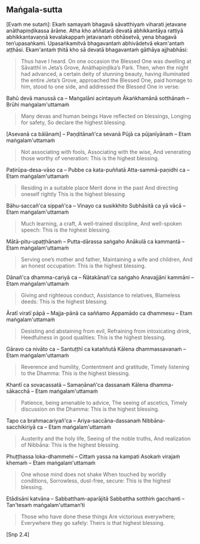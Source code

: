 ## Maṅgala-sutta<a id="mangala-sutta"></a>

[Evaṁ me sutaṁ]: Ekaṁ samayaṁ bhagavā sāvatthiyaṁ viharati jetavane anāthapiṇḍikassa ārāme. Atha kho aññatarā devatā abhikkantāya rattiyā abhikkantavaṇṇā kevalakappaṁ jetavanaṁ obhāsetvā, yena bhagavā ten’upasaṅkami. Upasaṅkamitvā bhagavantaṁ abhivādetvā ekam'antaṁ aṭṭhāsi. Ekam'antaṁ ṭhitā kho sā devatā bhagavantaṁ gāthāya ajjhabhāsi:

<div class="english">

> Thus have I heard. On one occasion the Blessed One was dwelling at Sāvatthī in Jeta’s Grove, Anāthapiṇḍika’s Park. Then, when the night had advanced, a certain deity of stunning beauty, having illuminated the entire Jeta’s Grove, approached the Blessed One, paid homage to him, stood to one side, and addressed the Blessed One in verse:

</div>

Bahū devā manussā ca – Maṅgalāni acintayuṁ
Ākaṅkhamānā sotthānaṁ – Brūhi maṅgalam'uttamaṁ

<div class="english">

> Many devas and human beings
> Have reflected on blessings,
> Longing for safety,
> So declare the highest blessing.

</div>

[Asevanā ca bālānaṁ] – Paṇḍitānañ'ca sevanā
Pūjā ca pūjanīyānaṁ – Etam maṅgalam'uttamaṁ

<div class="english">

> Not associating with fools,
> Associating with the wise,
> And venerating those worthy of veneration:
> This is the highest blessing.

</div>

Paṭirūpa-desa-vāso ca – Pubbe ca kata-puññatā
Atta-sammā-paṇidhi ca – Etam maṅgalam'uttamaṁ

<div class="english">

> Residing in a suitable place
> Merit done in the past
> And directing oneself rightly
> This is the highest blessing

</div>

Bāhu-saccañ'ca sippañ'ca – Vinayo ca susikkhito
Subhāsitā ca yā vācā – Etam maṅgalam'uttamaṁ

<div class="english">

> Much learning, a craft,
> A well-trained discipline,
> And well-spoken speech:
> This is the highest blessing.

</div>

Mātā-pitu-upaṭṭhānaṁ – Putta-dārassa saṅgaho
Anākulā ca kammantā – Etam maṅgalam'uttamaṁ

<div class="english">

> Serving one’s mother and father,
> Maintaining a wife and children,
> And an honest occupation:
> This is the highest blessing.

</div>

Dānañ'ca dhamma-cariyā ca – Ñātakānañ'ca saṅgaho
Anavajjāni kammāni – Etam maṅgalam'uttamaṁ

<div class="english">

> Giving and righteous conduct,
> Assistance to relatives,
> Blameless deeds:
> This is the highest blessing.

</div>

Āratī viratī pāpā – Majja-pānā ca saññamo
Appamādo ca dhammesu – Etam maṅgalam'uttamaṁ

<div class="english">

> Desisting and abstaining from evil,
> Refraining from intoxicating drink,
> Heedfulness in good qualities:
> This is the highest blessing.

</div>

Gāravo ca nivāto ca – Santuṭṭhī ca kataññutā
Kālena dhammassavanaṁ – Etam maṅgalam'uttamaṁ

<div class="english">

> Reverence and humility,
> Contentment and gratitude,
> Timely listening to the Dhamma:
> This is the highest blessing.

</div>

Khantī ca sovacassatā – Samaṇānañ'ca dassanaṁ
Kālena dhamma-sākacchā – Etam maṅgalam'uttamaṁ

<div class="english">

> Patience, being amenable to advice,
> The seeing of ascetics,
> Timely discussion on the Dhamma:
> This is the highest blessing.

</div>

Tapo ca brahmacariyañ'ca – Ariya-saccāna-dassanaṁ
Nibbāna-sacchikiriyā ca – Etam maṅgalam'uttamaṁ

<div class="english">

> Austerity and the holy life,
> Seeing of the noble truths,
> And realization of Nibbāna:
> This is the highest blessing.

</div>

Phuṭṭhassa loka-dhammehi – Cittaṁ yassa na kampati
Asokaṁ virajaṁ khemaṁ – Etam maṅgalam'uttamaṁ

<div class="english">

> One whose mind does not shake
> When touched by worldly conditions,
> Sorrowless, dust-free, secure:
> This is the highest blessing.

</div>

Etādisāni katvāna – Sabbattham-aparājitā
Sabbattha sotthiṁ gacchanti – Tan'tesaṁ maṅgalam'uttaman’ti

<div class="english">

> Those who have done these things
> Are victorious everywhere;
> Everywhere they go safely:
> Theirs is that highest blessing.

</div>

[Snp 2.4]
